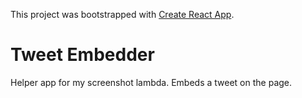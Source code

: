 This project was bootstrapped with [Create React App](https://github.com/facebook/create-react-app).

# Tweet Embedder

Helper app for my screenshot lambda. Embeds a tweet on the page.
